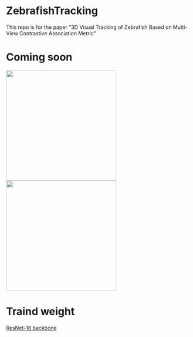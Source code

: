 # ZebrafishTracking
This repo is for the paper "3D Visual Tracking of Zebrafish Based on Multi-View Contrastive Association Metric"

# Coming soon

<div align="left">
<!-- <img src="./consistency.gif" width ="300" height ="300" alt=""> -->
<img src="./consistency_o7.gif" width ="300" height ="300" alt="">
<img src="./coherence.gif" width ="300" height ="300" alt="">
</div>


# Traind weight
[ResNet-18 backbone](https://drive.google.com/file/d/1joZMPoQjrmwq0DgPy7p0v-bvtJQ3CWwM/view?usp=sharing)
